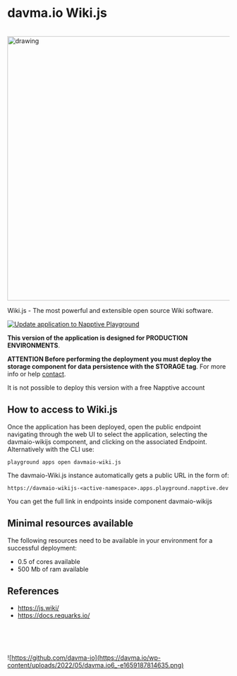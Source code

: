 # davma.io Wiki.js

</br>

<!-- ![Wiki.js](https://js.wiki/img/wikijs-full-2021.b840e376.svg) -->
<img src="https://js.wiki/img/wikijs-full-2021.b840e376.svg" alt="drawing" width="600"/>

Wiki.js - The most powerful and extensible open source Wiki software.

[![Update application to Napptive Playground](https://github.com/davma-io-templates/wikijs-template/actions/workflows/napptive-push.yml/badge.svg)](https://github.com/davma-io-templates/wikijs-template/actions/workflows/napptive-push.yml)

 __This version of the application is designed for PRODUCTION ENVIRONMENTS__.  

__ATTENTION Before performing the deployment you must deploy the storage component for data persistence with the STORAGE tag__. For more info or help [contact](mailto:contact@davma.io).

It is not possible to deploy this version with a free Napptive account

## How to access to Wiki.js

Once the application has been deployed, open the public endpoint navigating through the web UI to select the application, selecting the davmaio-wikijs component, and clicking on the associated Endpoint. Alternatively with the CLI use:

```
playground apps open davmaio-wiki.js
```

The davmaio-Wiki.js instance automatically gets a public URL in the form of:

```
https://davmaio-wikijs-<active-namespace>.apps.playground.napptive.dev
```

You can get the full link in endpoints inside component davmaio-wikijs

## Minimal resources available
The following resources need to be available in your environment for a successful deployment:
- 0.5 of cores available
- 500 Mb of ram available

## References
* https://js.wiki/
* https://docs.requarks.io/



</br>
</br>
</br>

![https://github.com/davma-io](https://davma.io/wp-content/uploads/2022/05/davma.io6_-e1659187814635.png)
</br>
</br>
</br>